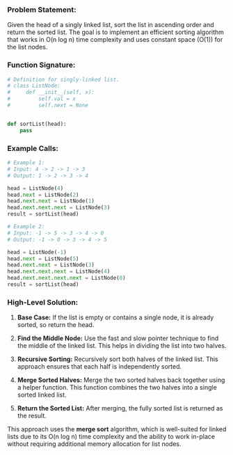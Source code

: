 ### Problem Statement:
Given the head of a singly linked list, sort the list in ascending order and return the sorted list. The goal is to implement an efficient sorting algorithm that works in O(n log n) time complexity and uses constant space (O(1)) for the list nodes.

### Function Signature:
```python
# Definition for singly-linked list.
# class ListNode:
#     def __init__(self, x):
#         self.val = x
#         self.next = None


def sortList(head):
    pass
```

### Example Calls:
```python
# Example 1:
# Input: 4 -> 2 -> 1 -> 3
# Output: 1 -> 2 -> 3 -> 4

head = ListNode(4)
head.next = ListNode(2)
head.next.next = ListNode(1)
head.next.next.next = ListNode(3)
result = sortList(head)

# Example 2:
# Input: -1 -> 5 -> 3 -> 4 -> 0
# Output: -1 -> 0 -> 3 -> 4 -> 5

head = ListNode(-1)
head.next = ListNode(5)
head.next.next = ListNode(3)
head.next.next.next = ListNode(4)
head.next.next.next.next = ListNode(0)
result = sortList(head)
```

### High-Level Solution:
1. **Base Case:** If the list is empty or contains a single node, it is already sorted, so return the head.

2. **Find the Middle Node:** Use the fast and slow pointer technique to find the middle of the linked list. This helps in dividing the list into two halves.

3. **Recursive Sorting:** Recursively sort both halves of the linked list. This approach ensures that each half is independently sorted.

4. **Merge Sorted Halves:** Merge the two sorted halves back together using a helper function. This function combines the two halves into a single sorted linked list.

5. **Return the Sorted List:** After merging, the fully sorted list is returned as the result.

This approach uses the **merge sort** algorithm, which is well-suited for linked lists due to its O(n log n) time complexity and the ability to work in-place without requiring additional memory allocation for list nodes.
